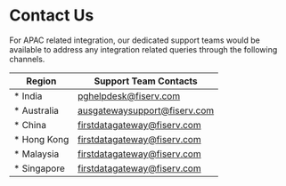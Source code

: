 # Contact Us

For APAC related integration, our dedicated support teams would be available to address any integration related queries through the following channels.

| Region |  Support Team Contacts |
| --------  | ------------------ |
| * India | pghelpdesk@fiserv.com  |
| * Australia | ausgatewaysupport@fiserv.com |
| * China | firstdatagateway@fiserv.com  |  
| * Hong Kong | firstdatagateway@fiserv.com  | 
| * Malaysia | firstdatagateway@fiserv.com  | 
| * Singapore | firstdatagateway@fiserv.com  |  


